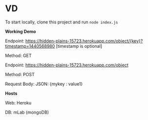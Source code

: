 # VD

To start locally, clone this project and run `node index.js`

**Working Demo**

Endpoint: https://hidden-plains-15723.herokuapp.com/object/{key}?timestamp=1440568980 [timestamp is optional]

Method: GET  
  

  
Endpoint: https://hidden-plains-15723.herokuapp.com/object

Method: POST

Request Body: JSON: {mykey : value1}  
  

**Hosts**

Web: Heroku 

DB: mLab (mongoDB)
